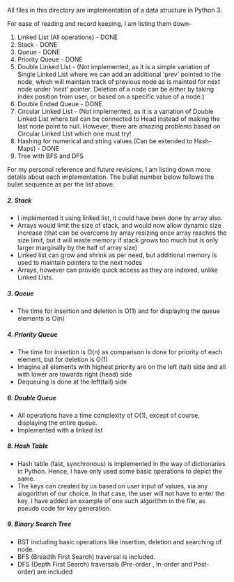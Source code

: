 All files in this directory are implementation of a data structure in Python 3.

For ease of reading and record keeping, I am listing them down-
1. Linked List (All operations) - DONE
2. Stack - DONE
3. Queue - DONE
4. Priority Queue - DONE
5. Double Linked List - (Not implemented, as it is a simple variation of Single Linked List where we can add an additional 'prev'
   pointed to the node, which will maintain track of previous node as is mainted for next node under 'next' pointer. Deletion of a
   node can be either by taking index position from user, or based on a specific value of a node.)
6. Double Ended Queue - DONE
7. Circular Linked List - (Not implemented, as it is a variation of Double Linked List where tail can be connected to Head instead
   of making the last node point to null. However, there are amazing problems based on Circular Linked List which one must try!
8. Hashing for numerical and string values (Can be extended to Hash-Maps) - DONE
9. Tree with BFS and DFS


For my personal reference and future revisions, I am listing down more details about each implementation. The bullet number below follows
the bullet sequence as per the list above.

##### 2. Stack

* I implemented it using linked list, it could have been done by array also.
* Arrays would limit the size of stack, and would now allow dynamic size increase (that can be overcome by array resizing once array
 reaches the size limit, but it will waste memory if stack grows too much but is only larger marginally by the half of array size)
* Linked list can grow and shrink as per need, but additional memory is used to maintain pointers to the next nodes
* Arrays, however can provide quick access as they are indexed, unlike Linked Lists.

##### 3. Queue

* The time for insertion and deletion is O(1) and for displaying the queue elements is O(n)

##### 4. Priority Queue

* The time for insertion is O(n) as comparison is done for priority of each element, but for deletion is O(1)
* Imagine all elements with highest priority are on the left (tail) side and all with lower are towards right (head) side
* Dequeuing is done at the left(tail) side

##### 6. Double Queue

* All operations have a time complexity of O(1), except of course, displaying the entire queue.
* Implemented with a linked list

##### 8. Hash Table

* Hash table (fast, synchronous) is implemented in the way of dictionaries in Python. Hence, I have only used some basic operations to 
 depict the same.
* The keys can created by us based on user input of values, via any alogorithm of our choice. In that case, the user will not have to 
 enter the key. I have added an example of one such algorithm in the file, as pseudo code for key generation.

##### 9. Binary Search Tree

* BST including basic operations like insertion, deletion and searching of node.
* BFS (Breadth First Search) traversal is included.
* DFS (Depth First Search) traversals (Pre-order , In-order and Post-order) are included
  
